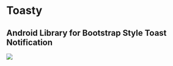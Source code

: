 # Toasty
## Android Library for Bootstrap Style Toast Notification
[![](https://jitpack.io/v/pprathameshmore/Toasty.svg)](https://jitpack.io/#pprathameshmore/Toasty)

